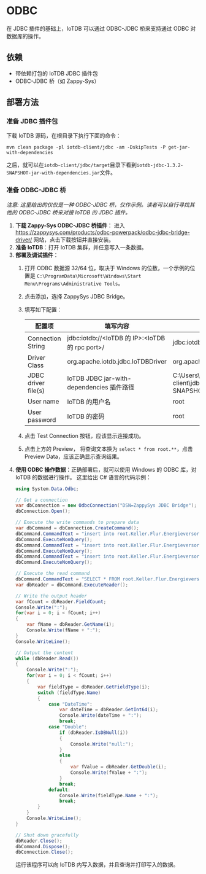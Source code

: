 <!--

    Licensed to the Apache Software Foundation (ASF) under one
    or more contributor license agreements.  See the NOTICE file
    distributed with this work for additional information
    regarding copyright ownership.  The ASF licenses this file
    to you under the Apache License, Version 2.0 (the
    "License"); you may not use this file except in compliance
    with the License.  You may obtain a copy of the License at
    
        http://www.apache.org/licenses/LICENSE-2.0
    
    Unless required by applicable law or agreed to in writing,
    software distributed under the License is distributed on an
    "AS IS" BASIS, WITHOUT WARRANTIES OR CONDITIONS OF ANY
    KIND, either express or implied.  See the License for the
    specific language governing permissions and limitations
    under the License.

-->

# ODBC
在 JDBC 插件的基础上，IoTDB 可以通过 ODBC-JDBC 桥来支持通过 ODBC 对数据库的操作。

## 依赖
* 带依赖打包的 IoTDB JDBC 插件包
* ODBC-JDBC 桥（如 Zappy-Sys）

## 部署方法
### 准备 JDBC 插件包
下载 IoTDB 源码，在根目录下执行下面的命令：
```shell
mvn clean package -pl iotdb-client/jdbc -am -DskipTests -P get-jar-with-dependencies
```
之后，就可以在`iotdb-client/jdbc/target`目录下看到`iotdb-jdbc-1.3.2-SNAPSHOT-jar-with-dependencies.jar`文件。

### 准备 ODBC-JDBC 桥
*注意: 这里给出的仅仅是一种 ODBC-JDBC 桥，仅作示例。读者可以自行寻找其他的 ODBC-JDBC 桥来对接 IoTDB 的 JDBC 插件。*
1.  **下载 Zappy-Sys ODBC-JDBC 桥插件**：
进入 https://zappysys.com/products/odbc-powerpack/odbc-jdbc-bridge-driver/ 网站，点击下载按钮并直接安装。
2. **准备 IoTDB**：打开 IoTDB 集群，并任意写入一条数据。
3. **部署及调试插件**：
   1. 打开 ODBC 数据源 32/64 位，取决于 Windows 的位数，一个示例的位置是 `C:\ProgramData\Microsoft\Windows\Start Menu\Programs\Administrative Tools`。
   2. 点击添加，选择 ZappySys JDBC Bridge。
   3. 填写如下配置：

      | 配置项                 | 填写内容                                          | 示例                                                                                                                 |
      |---------------------|-----------------------------------------------|--------------------------------------------------------------------------------------------------------------------|
      | Connection String   | jdbc:iotdb://<IoTDB 的 IP>:<IoTDB 的 rpc port>/ | jdbc:iotdb://127.0.0.1:6667/                                                                                       |
      | Driver Class        | org.apache.iotdb.jdbc.IoTDBDriver             | org.apache.iotdb.jdbc.IoTDBDriver                                                                                  |
      | JDBC driver file(s) | IoTDB JDBC jar-with-dependencies 插件路径         | C:\Users\13361\Documents\GitHub\iotdb\iotdb-client\jdbc\target\iotdb-jdbc-1.3.2-SNAPSHOT-jar-with-dependencies.jar |
      | User name           | IoTDB 的用户名                                    | root                                                                                                               |
      | User password       | IoTDB 的密码                                     | root                                                                                                               |
   4. 点击 Test Connection 按钮，应该显示连接成功。
   5. 点击上方的 Preview， 将查询文本换为 `select * from root.**`，点击 Preview Data，应该正确显示查询结果。
4. **使用 ODBC 操作数据**：正确部署后，就可以使用 Windows 的 ODBC 库，对 IoTDB 的数据进行操作。 这里给出 C# 语言的代码示例：
    ```C#
    using System.Data.Odbc;
    
    // Get a connection
    var dbConnection = new OdbcConnection("DSN=ZappySys JDBC Bridge");
    dbConnection.Open();
    
    // Execute the write commands to prepare data
    var dbCommand = dbConnection.CreateCommand();
    dbCommand.CommandText = "insert into root.Keller.Flur.Energieversorgung(time, s1) values(1715670861634, 1)";
    dbCommand.ExecuteNonQuery();
    dbCommand.CommandText = "insert into root.Keller.Flur.Energieversorgung(time, s2) values(1715670861634, true)";
    dbCommand.ExecuteNonQuery();
    dbCommand.CommandText = "insert into root.Keller.Flur.Energieversorgung(time, s3) values(1715670861634, 3.1)";
    dbCommand.ExecuteNonQuery();
    
    // Execute the read command
    dbCommand.CommandText = "SELECT * FROM root.Keller.Flur.Energieversorgung";
    var dbReader = dbCommand.ExecuteReader();
    
    // Write the output header
    var fCount = dbReader.FieldCount;
    Console.Write(":");
    for(var i = 0; i < fCount; i++)
    {
        var fName = dbReader.GetName(i);
        Console.Write(fName + ":");
    }
    Console.WriteLine();
    
    // Output the content
    while (dbReader.Read())
    {
        Console.Write(":");
        for(var i = 0; i < fCount; i++) 
        {
            var fieldType = dbReader.GetFieldType(i);
            switch (fieldType.Name)
            {
                case "DateTime":
                    var dateTime = dbReader.GetInt64(i);
                    Console.Write(dateTime + ":");
                    break;
                case "Double":
                    if (dbReader.IsDBNull(i)) 
                    {
                        Console.Write("null:");
                    }
                    else 
                    {
                        var fValue = dbReader.GetDouble(i);
                        Console.Write(fValue + ":");
                    }   
                    break;
                default:
                    Console.Write(fieldType.Name + ":");
                    break;
            }
        }
        Console.WriteLine();
    }
    
    // Shut down gracefully
    dbReader.Close();
    dbCommand.Dispose();
    dbConnection.Close();
    ```
    运行该程序可以向 IoTDB 内写入数据，并且查询并打印写入的数据。
